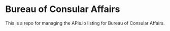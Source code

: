 # Bureau of Consular Affairs
This is a repo for managing the APIs.io listing for Bureau of Consular Affairs.